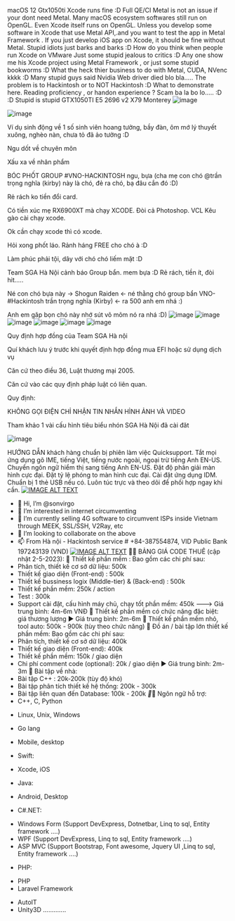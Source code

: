 macOS 12 Gtx1050ti Xcode runs fine :D Full QE/CI
Metal is not an issue if your dont need Metal. Many macOS ecosystem softwares still run on OpenGL. Even Xcode itself runs on OpenGL.
Unless you develop some software in Xcode that use Metal API,.and you want to test the app in Metal Framework . If you just develop iOS app on Xcode, it should be fine without Metal. Stupid idiots just barks and barks :D
How do you think when people run Xcode on VMware
Just some stupid jealous to critics :D
Any one show me his Xcode project using Metal Framework , or just some stupid bookworms :D What the heck thier business to do with Metal, CUDA, NVenc kkkk :D
Many stupid guys said Nvidia Web driver died blo bla.....
The problem is to Hackintosh or to NOT Hackintosh :D
What to demonstrate here. Reading proficiency , or handon experience ?
Scam ba la bo lo.....
:D :D
Stupid is stupid
GTX1050TI E5 2696 v2 X79 Monterey
![image](https://github.com/sonvirgo/sonvirgo/assets/10823037/7e98f2d3-7873-4289-9c62-99c5af2cfeb7)

![image](https://github.com/sonvirgo/sonvirgo/assets/10823037/829c09be-fc12-45cd-962c-b4028dc18bf5)

Ví dụ sinh động về 1 số sinh viên hoang tưởng, bầy đàn, ôm mớ lý thuyết xuông, nghèo nàn,  chưa tỏ đã ảo tưởng :D 

Ngu dốt về chuyên môn

Xấu xa về nhân phẩm 

BÓC PHỐT GROUP #VNO-HACKINTOSH ngu, bựa (cha mẹ con chó @trần trọng nghĩa (kirby) này là chó, đẻ ra chó, bạ đâu cắn đó  :D)

Rẻ rách ko tiền đổi card.

Có tiền xúc mẹ RX6900XT mà chạy XCODE. Đòi cả Photoshop. VCL
Kêu gào cài chạy xcode.

Ok cần chạy xcode thì có xcode.

Hỏi xong phốt láo. Rảnh háng FREE cho chó à :D

Làm phúc phải tội, dây với chó chó liếm mặt :D

Team SGA Hà Nội cảnh báo Group bẩn. mem bựa :D
Rẻ rách, tiền ít, đòi hit.....

Né con chó bựa này ->  Shogun Raiden     <- né thằng chó group bẩn VNO-#Hackintosh  trần trọng nghĩa (Kirby) <- ra 500 anh em nhá :)

Anh em găp bọn chó này nhớ sút võ mõm nó ra nhá :D)
![image](https://github.com/sonvirgo/sonvirgo/assets/10823037/a31b9c99-e956-48d5-89cb-82f68502eefb)
![image](https://github.com/sonvirgo/sonvirgo/assets/10823037/6040e7a8-cbc9-4932-a00c-5d7eb1704ae4)
![image](https://github.com/sonvirgo/sonvirgo/assets/10823037/c1c52df0-7da5-4cf5-bccb-cc2850b083e8)
![image](https://github.com/sonvirgo/sonvirgo/assets/10823037/96f942d0-e7c7-4394-b586-1f7a52cc15b4)
![image](https://github.com/sonvirgo/sonvirgo/assets/10823037/57eda4cd-e140-4b59-98ab-f11708fc3956)
![image](https://github.com/sonvirgo/sonvirgo/assets/10823037/4fe29e7e-45a2-4abb-b6e0-db5933cae87b)

Quy định hợp đồng của Team SGA Hà nội

Quí khách lưu ý trước khi quyết định hợp đồng mua EFI hoặc sử dụng dịch vụ

Căn cứ theo điều 36, Luật thương mại 2005. 

Căn cứ vào các quy định pháp luật có liên quan. 

Quy định: 

KHÔNG GỌI ĐIỆN
CHỈ NHẬN TIN NHẮN HÌNH ẢNH VÀ VIDEO

Tham khảo 1 vài cấu hình tiêu biểu nhón SGA Hà Nội đã cài đăt

![image](https://github.com/sonvirgo/sonvirgo/assets/10823037/164836db-62a9-419c-96d6-112e41765493)

HƯỚNG DẪN khách hàng chuẩn bị phiên làm việc Quicksupport. 
Tắt mọi ứng dụng gõ IME, tiếng Việt, tiếng nước ngoài, ngoại trừ tiếng Anh EN-US. 
Chuyển ngôn ngữ hiểm thị sang tiếng Anh EN-US. 
Đặt độ phân giải màn hình cực đại. 
Đặt tỷ lệ phóng to màn hình cưc đại. 
Cài đặt ứng dụng IDM. 
Chuẩn bị 1 thẻ USB nếu có. 
Luôn túc trực và theo dõi để phối hợp ngay khi cần. 
[![IMAGE ALT TEXT](https://user-images.githubusercontent.com/10823037/234193037-9fa96700-5eca-4915-8cb3-580ec1e44858.jpg)](http://www.youtube.com/watch?v=Xbfd8ySwgjs "Hackintosh Asrock Z790 i5 13600KF ")
- 👋 Hi, I’m @sonvirgo
- 👀 I’m interested in internet circumventing
- 🌱 I’m currently selling 4G software to circumvent ISPs inside Vietnam through MEEK, SSL/SSH, V2Ray, etc
- 💞️ I’m looking to collaborate on the above
- 📫 From Hà nội - Hackintosh service # +84-387554874, VID Public Bank 197243139 (VND)
[![IMAGE ALT TEXT](https://user-images.githubusercontent.com/10823037/234192821-2947a09e-92bf-4533-bf85-bb8a525d0888.jpg)](https://www.youtube.com/watch?v=KQtA0EmNUEY "Elgamal implement in pure C for IUH")
🤩🤩 BẢNG GIÁ CODE THUÊ (cập nhật 2-5-2023):
🔖 Thiết kế phần mềm :
Bao gồm các chi phí sau:
- Phân tích, thiết kế cơ sở dữ liệu: 500k
- Thiết kế giao diện (Front-end) : 500k
- Thiết kế bussiness logix (Middle-tier) & (Back-end) : 500k
- Thiết kế phần mềm: 250k / action
- Test : 300k
- Support cài đặt, cấu hình máy chủ, chạy tốt phần mềm: 450k
---> Giá trung bình: 4m-6m VNĐ
📌 Thiết kế phần mềm có chức năng đặc biệt: giá thương lượng 
▶️ Giá trung bình: 2m-6m
🔖 Thiết kế phần mềm nhỏ, tool auto: 500k - 900k (tùy theo chức năng)
🔖 Đồ án / bài tập lớn thiết kế phần mềm:
Bao gồm các chi phí sau:
- Phân tích, thiết kế cơ sở dữ liệu: 400k
- Thiết kế giao diện (Front-end): 400k
- Thiết kế phần mềm: 150k / giao diện
- Chi phí comment code (optional): 20k / giao diện
▶️ Giá trung bình: 2m-3m
🔖 Bài tập về nhà:
- Bài tập C++ : 20k-200k (tùy độ khó)
- Bài tập phân tích thiết kế hệ thống: 200k - 300k
- Bài tập liên quan đến Database: 100k - 200k
*️⃣️*️⃣️
Ngôn ngữ hỗ trợ:
- C++, C, Python
+ Linux, Unix, Windows
- Go lang
+ Mobile, desktop
- Swift:
+ Xcode, iOS
- Java: 
+ Android, Desktop
- C#.NET:
+ Windows Form (Support DevExpress, Dotnetbar, Linq to sql, Entity framework ....)
+ WPF (Support DevExpress, Linq to sql, Entity framework ....)
+ ASP MVC (Support Bootstrap, Font awesome, Jquery UI ,Linq to sql, Entity framework ....)
- PHP:
+ PHP
+ Laravel Framework
- AutoIT
- Unity3D
............. 

<!---
sonvirgo/sonvirgo is a ✨ special ✨ repository because its `README.md` (this file) appears on your GitHub profile.
You can click the Preview link to take a look at your changes.
--->


